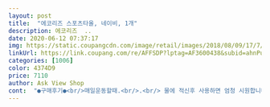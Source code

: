```yaml
---
layout: post 
title:  "에코리즈 스포츠타올, 네이비, 1개" 
description: 에코리즈  ..
date: 2020-06-12 07:37:17 
img: https://static.coupangcdn.com/image/retail/images/2018/08/09/17/7/b2c70af4-a2be-4fc5-a5ce-8b85a21fcac6.jpg 
linkUrl: https://link.coupang.com/re/AFFSDP?lptag=AF3600438&subid=ahnPublicAsk&pageKey=123385980&itemId=365709086&vendorItemId=3887933688&traceid=V0-113-8a4b8e3d0d826a16 
categories: [1006] 
color: 4374D9 
price: 7110 
author: Ask View Shop 
cont:  "●구매후기●<br/>매일운동할때.<br/>.<br/> 물에 적신후 사용하면 엄청 시원합니다<br/>잘마르고 땀흡수도 잘됩니다<br/>잘마르고.<br/>땀흡수도잘됩니다<br/>저는받고바로세탁했는데 물빠짐현상이없었어요<br/>좋아요.<br/>받고바로세탁해도 생각보다검은물이나오지않아요<br/>" 
---
```

